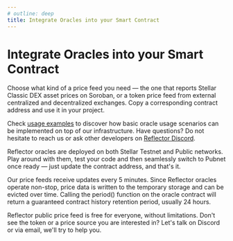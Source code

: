 ```yaml
---
# outline: deep
title: Integrate Oracles into your Smart Contract
---
```


# Integrate Oracles into your Smart Contract

Choose what kind of a price feed you need — the one that reports Stellar Classic DEX asset prices on Soroban, or a token price feed from external centralized and decentralized exchanges. Copy a corresponding contract address and use it in your project.

Check [usage examples](../overview/usage-examples.md) to discover how basic oracle usage scenarios can be implemented on top of our infrastructure. Have questions? Do not hesitate to reach us or ask other developers on [Reflector Discord](https://discord.gg/v2ggfDty2d).

Reflector oracles are deployed on both Stellar Testnet and Public networks. Play around with them, test your code and then seamlessly switch to Pubnet once ready — just update the contract address, and that's it.

Our price feeds receive updates every 5 minutes. Since Reflector oracles operate non-stop, price data is written to the temporary storage and can be evicted over time. Calling the period() function on the oracle contract will return a guaranteed contract history retention period, usually 24 hours.

Reflector public price feed is free for everyone, without limitations. Don't see the token or a price source you are interested in? Let's talk on Discord or via email, we'll try to help you.